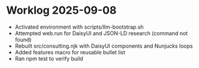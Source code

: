 # Worklog 2025-09-08
- Activated environment with scripts/llm-bootstrap.sh
- Attempted web.run for DaisyUI and JSON-LD research (command not found)
- Rebuilt src/consulting.njk with DaisyUI components and Nunjucks loops
- Added features macro for reusable bullet list
- Ran npm test to verify build
